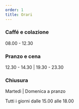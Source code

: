 ```yaml
---
order: 1
title: Orari
---
```


### Caffé e colazione

08.00 - 12.30

### Pranzo e cena

12.30 - 14.30 | 19.30 - 23.30

### Chiusura

Martedì | Domenica a pranzo

Tutti i giorni dalle 15.00 alle 18.00
